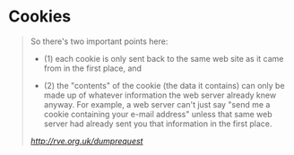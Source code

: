 # Cookies



> So there's two important points here:
>
> * (1) each cookie is only sent back to the same web site as it came from in the first place, and
>
> * (2) the "contents" of the cookie (the data it contains) can only be made up of whatever information the web server already knew anyway.  For example, a web server can't just say "send me a cookie containing your e-mail address" unless that same web server had already sent you that information in the first place.
>
> *<http://rve.org.uk/dumprequest>*
